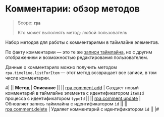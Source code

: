 # Комментарии: обзор методов

> Scope: [`rpa`](../../../scopes/permissions.md)
>
> Кто может выполнять метод: любой пользователь

Набор методов для работы с комментариями в таймлайне элементов.

По факту комментарии — это те же [записи таймлайна](../timeline/index.md), но с другим отображением и возможностью редактирования пользователем.

Данные о комментариях можно получить методом `rpa.timeline.listForItem` — этот метод возвращает все записи, в том числе комментарии.

#|
|| **Метод** | **Описание** ||
|| [rpa.comment.add](./rpa-comment-add.md) | Саздает новый комментарий в таймлайне элемента с идентификатором `itemId` процесса с идентификатором `typeId` ||
|| [rpa.comment.update](./rpa-comment-update.md) | Обновляет запись таймлайна с идентификатором `id` ||
|| [rpa.comment.delete](./rpa-comment-delete.md) | Удаляет комментарий с идентификатором `id` ||
|#